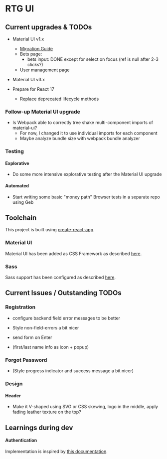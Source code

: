 # RTG UI

## Current upgrades & TODOs

* Material UI v1.x
    * [Migration Guide](https://material-ui.com/guides/migration-v0x/)
    * Bets page:
        * bets input: DONE except for select on focus (ref is null after 2-3 clicks?)
    * User management page

* Material UI v3.x

* Prepare for React 17
    * Replace deprecated lifecycle methods
    
### Follow-up Material UI upgrade

* Is Webpack able to correctly tree shake multi-component imports of material-ui?
    * For now, I changed it to use individual imports for each component
    * Maybe analyze bundle size with webpack bundle analyzer
    
### Testing

#### Explorative

* Do some more intensive explorative testing after the Material UI upgrade

#### Automated

* Start writing some basic "money path" Browser tests in a separate repo using Geb


## Toolchain

This project is built using [create-react-app](https://github.com/facebookincubator/create-react-app).

### Material UI

Material UI has been added as CSS Framework as described [here](https://stackoverflow.com/a/44197904).

### Sass

Sass support has been configured as described [here](https://github.com/facebookincubator/create-react-app/blob/master/packages/react-scripts/template/README.md#adding-a-css-preprocessor-sass-less-etc).

## Current Issues / Outstanding TODOs

### Registration

* configure backend field error messages to be better
* Style non-field-errors a bit nicer
* send form on Enter

* (first/last name info as icon + popup)

### Forgot Password

* (Style progress indicator and success message a bit nicer)

### Design

#### Header
* Make it V-shaped using SVG or CSS skewing, logo in the middle, apply fading leather texture on the top?

## Learnings during dev

#### Authentication

Implementation is inspired by [this documentation](https://reacttraining.com/react-router/web/example/auth-workflow).